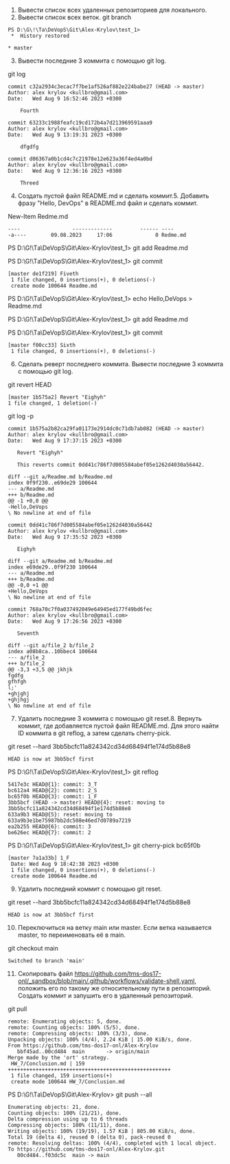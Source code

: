 1. Вывести список всех удаленных репозиториев для локального.
2. Вывести список всех веток.
 git branch
```
PS D:\G\!\Tа\DeVopS\Git\Alex-Krylov\test_1> 
 *  History restored 

* master

```
3. Вывести последние 3 коммитa с помощью git log.

 git log
```
commit c32a2934c3ecac7f7be1af526af882e224babe27 (HEAD -> master)
Author: alex krylov <kullbro@gmail.com>
Date:   Wed Aug 9 16:52:46 2023 +0300

    Fourth

commit 63233c1988feafc19cd172b4a7d213969591aaa9
Author: alex krylov <kullbro@gmail.com>
Date:   Wed Aug 9 13:19:31 2023 +0300

    dfgdfg

commit d06367a0b1cd4c7c21978e12e623a36f4ed4a0bd
Author: alex krylov <kullbro@gmail.com>
Date:   Wed Aug 9 12:36:16 2023 +0300

    Threed
```
4. Создать пустой файл README.md и сделать коммит.5. Добавить фразу "Hello, DevOps" в README.md файл и сделать коммит.

 New-Item Redme.md
```
----                 -------------         ------ ----
-a----        09.08.2023     17:06              0 Redme.md

```
PS D:\G\!\Tа\DeVopS\Git\Alex-Krylov\test_1> git add Readme.md

PS D:\G\!\Tа\DeVopS\Git\Alex-Krylov\test_1> git commit 
```
[master de1f219] Fiveth
 1 file changed, 0 insertions(+), 0 deletions(-)
 create mode 100644 Readme.md
```
PS D:\G\!\Tа\DeVopS\Git\Alex-Krylov\test_1> echo Hello,DeVops > Readme.md

PS D:\G\!\Tа\DeVopS\Git\Alex-Krylov\test_1> git add Readme.md

PS D:\G\!\Tа\DeVopS\Git\Alex-Krylov\test_1> git commit    
```
[master f00cc33] Sixth
 1 file changed, 0 insertions(+), 0 deletions(-)
```
6. Сделать реверт последнего коммита. Вывести последние 3 коммитa с помощью git log.

 git revert HEAD
 ```
[master 1b575a2] Revert "Eighyh"
 1 file changed, 1 deletion(-)
```
 git log -p
 
 ````
commit 1b575a2b82ca29fa01173e2914dc0c71db7ab082 (HEAD -> master)
Author: alex krylov <kullbro@gmail.com>
Date:   Wed Aug 9 17:37:15 2023 +0300

    Revert "Eighyh"

    This reverts commit 0dd41c786f7d005584abef05e1262d4030a56442.

diff --git a/Readme.md b/Readme.md
index 0f9f230..e69de29 100644
--- a/Readme.md
+++ b/Readme.md
@@ -1 +0,0 @@
-Hello,DeVops
\ No newline at end of file

commit 0dd41c786f7d005584abef05e1262d4030a56442
Author: alex krylov <kullbro@gmail.com>
Date:   Wed Aug 9 17:35:52 2023 +0300

    Eighyh

diff --git a/Readme.md b/Readme.md
index e69de29..0f9f230 100644
--- a/Readme.md
+++ b/Readme.md
@@ -0,0 +1 @@
+Hello,DeVops
\ No newline at end of file

commit 768a70c7f0a037492049e64945ed177f49bd6fec
Author: alex krylov <kullbro@gmail.com>
Date:   Wed Aug 9 17:26:56 2023 +0300

    Seventh

diff --git a/file_2 b/file_2
index a08b8ca..10bbec4 100644
--- a/file_2
+++ b/file_2
@@ -3,3 +3,5 @@ jkhjk
 fgdfg
 gfhfgh
 l;'
+ghjghj
+ghjhgj
\ No newline at end of file

````
7. Удалить последние 3 коммита с помощью git reset.8. Вернуть коммит, где добавляется пустой файл README.md. Для этого найти ID коммита в git reflog, а затем сделать cherry-pick.

git reset --hard 3bb5bcfc11a824342cd34d68494f1e174d5b88e8  
````
HEAD is now at 3bb5bcf first
````
PS D:\G\!\Tа\DeVopS\Git\Alex-Krylov\test_1> git reflog  
````
5417e3c HEAD@{1}: commit: 3_T
bc612a4 HEAD@{2}: commit: 2_S
bc65f0b HEAD@{3}: commit: 1_F
3bb5bcf (HEAD -> master) HEAD@{4}: reset: moving to 3bb5bcfc11a824342cd34d68494f1e174d5b88e8
633a9b3 HEAD@{5}: reset: moving to 633a9b3e1be75987bb2dc508e46ed7d0789a7219
ea2b255 HEAD@{6}: commit: 3
be626ec HEAD@{7}: commit: 2
````
PS D:\G\!\Tа\DeVopS\Git\Alex-Krylov\test_1> git cherry-pick bc65f0b  
````
[master 7a1a33b] 1_F
 Date: Wed Aug 9 18:42:38 2023 +0300
 1 file changed, 0 insertions(+), 0 deletions(-)
 create mode 100644 Readme.md
 ````
9. Удалить последний коммит с помощью git reset.

git reset --hard 3bb5bcfc11a824342cd34d68494f1e174d5b88e8 

````
HEAD is now at 3bb5bcf first
````
10. Переключиться на ветку main или master. Если ветка называется master, то переименовать её в main.

git checkout main
````                                           
Switched to branch 'main'
````
11. Скопировать файл https://github.com/tms-dos17-onl/_sandbox/blob/main/.github/workflows/validate-shell.yaml, положить его по такому же относительному пути в репозиторий. Создать коммит и запушить его в удаленный репозиторий.

git pull
````
remote: Enumerating objects: 5, done.
remote: Counting objects: 100% (5/5), done.
remote: Compressing objects: 100% (3/3), done.
Unpacking objects: 100% (4/4), 2.24 KiB | 15.00 KiB/s, done.
From https://github.com/tms-dos17-onl/Alex-Krylov
   bbf45ad..00cd484  main       -> origin/main
Merge made by the 'ort' strategy.
 HW_7/Conclusion.md | 159 +++++++++++++++++++++++++++++++++++++++++++++++++++++
 1 file changed, 159 insertions(+)
 create mode 100644 HW_7/Conclusion.md
````
PS D:\G\!\Tа\DeVopS\Git\Alex-Krylov> git push --all
````
Enumerating objects: 21, done.
Counting objects: 100% (21/21), done.
Delta compression using up to 6 threads
Compressing objects: 100% (11/11), done.
Writing objects: 100% (19/19), 1.57 KiB | 805.00 KiB/s, done.
Total 19 (delta 4), reused 0 (delta 0), pack-reused 0
remote: Resolving deltas: 100% (4/4), completed with 1 local object.
To https://github.com/tms-dos17-onl/Alex-Krylov.git
   00cd484..f03dc5c  main -> main

````



